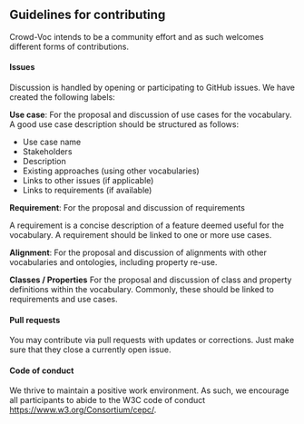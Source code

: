 ## Guidelines for contributing

Crowd-Voc intends to be a community effort and as such welcomes different forms of contributions.

#### Issues
Discussion is handled by opening or participating to GitHub issues. We have created the following labels:


**Use case**: For the proposal and discussion of use cases for the vocabulary.
A good use case description should be structured as follows:

- Use case name
- Stakeholders
- Description
- Existing approaches (using other vocabularies)
- Links to other issues (if applicable)
- Links to requirements (if available)

**Requirement**: For the proposal and discussion of requirements 

A requirement is a concise description of a feature deemed useful for the vocabulary. A requirement should be linked to one or more use cases.


**Alignment**: For the proposal and discussion of alignments with other vocabularies and ontologies, including property re-use.


**Classes / Properties** For the proposal and discussion of class and property definitions within the vocabulary. Commonly, these should be linked to requirements and use cases.

#### Pull requests

You may contribute via pull requests with updates or corrections. Just make sure that they close a currently open issue.


#### Code of conduct

We thrive to maintain a positive work environment. As such, we encourage all participants to abide to the W3C code of conduct https://www.w3.org/Consortium/cepc/.
